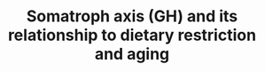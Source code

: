 ---
annotations:
- id: PW:0000168
  parent: signaling pathway
  type: Pathway Ontology
  value: growth factor signaling pathway
- id: PW:0000651
  parent: regulatory pathway
  type: Pathway Ontology
  value: aging pathway
authors:
- Rik Lahaije
- DeSl
- Andra
- Khanspers
citedin:
- link: PMC9421182
- link: PMC8099445
description: The somatotrophic axis in mammals comprises the growth hormone (GH),
  which is produced by the anterior pituitary, and its secondary mediator, insulin-like
  growth factor 1 (IGF-1). The intracellular signaling pathway of IGF-1 is the same
  as that elicited by insulin, which informs cells of the presence of glucose. For
  this reason, IGF-1 and insulin signaling are known as the insulin and IGF-1 signaling
  (IIS) pathway. Remarkably, the IIS pathway is the most conserved aging-controlling
  pathway in evolution, and among its multiple targets are the FOXO family of transcription
  factors and the mTOR complexes, which are also involved in aging and conserved through
  evolution. Genetic polymorphisms or mutations that reduce the functions of GH, IGF-1
  receptor, insulin receptor, or downstream intracellular effectors such as AKT, mTOR,
  and FOXO have been linked to longevity. Molecules that favor aging are shown in
  orange, and molecules with anti-aging properties are shown in light green.  Proteins
  on this pathway have targeted assays available via the [https://assays.cancer.gov/available_assays?wp_id=WP4186
  CPTAC Assay Portal].
last-edited: 2019-08-15
ndex: 8b76d5b0-8b69-11eb-9e72-0ac135e8bacf
organisms:
- Homo sapiens
redirect_from:
- /index.php/Pathway:WP4186
- /instance/WP4186
revision: null
schema-jsonld:
- '@context': https://schema.org/
  '@id': https://wikipathways.github.io/pathways/WP4186.html
  '@type': Dataset
  creator:
    '@type': Organization
    name: WikiPathways
  description: The somatotrophic axis in mammals comprises the growth hormone (GH),
    which is produced by the anterior pituitary, and its secondary mediator, insulin-like
    growth factor 1 (IGF-1). The intracellular signaling pathway of IGF-1 is the same
    as that elicited by insulin, which informs cells of the presence of glucose. For
    this reason, IGF-1 and insulin signaling are known as the insulin and IGF-1 signaling
    (IIS) pathway. Remarkably, the IIS pathway is the most conserved aging-controlling
    pathway in evolution, and among its multiple targets are the FOXO family of transcription
    factors and the mTOR complexes, which are also involved in aging and conserved
    through evolution. Genetic polymorphisms or mutations that reduce the functions
    of GH, IGF-1 receptor, insulin receptor, or downstream intracellular effectors
    such as AKT, mTOR, and FOXO have been linked to longevity. Molecules that favor
    aging are shown in orange, and molecules with anti-aging properties are shown
    in light green.  Proteins on this pathway have targeted assays available via the
    [https://assays.cancer.gov/available_assays?wp_id=WP4186 CPTAC Assay Portal].
  keywords:
  - AKT
  - AMPK
  - FOXO
  - GH
  - IGF and insuline signaling
  - IGF-1
  - MTOR
  - PGC-1 alpha
  - 'PI3K '
  - PTEN
  - SIRT1
  license: CC0
  name: Somatroph axis (GH) and its relationship to dietary restriction and aging
seo: CreativeWork
title: Somatroph axis (GH) and its relationship to dietary restriction and aging
wpid: WP4186
---